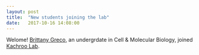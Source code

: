 ```yaml
---
layout: post
title:  "New students joining the lab"
date:   2017-10-16 14:08:00
---
```

Welome! [Brittany Greco](https://twitter.com/@brittgee18), an undergrdate in Cell & Molecular Biology, joined [Kachroo Lab](http://www.kachroolab.org/people/). 
